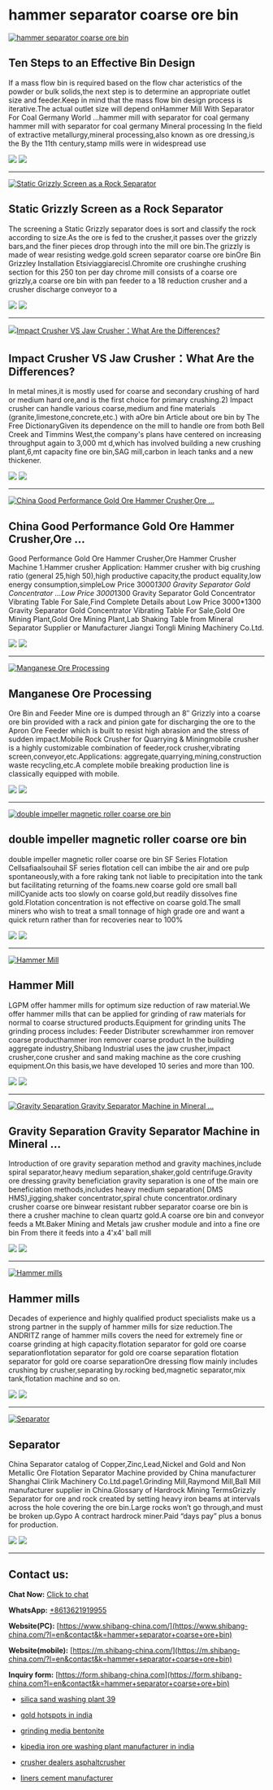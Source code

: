 # hammer separator coarse ore bin

<a href="https://swt.shibang-china.com/?l=en&img&k=hammer+separator+coarse+ore+bin" target="_blank">![hammer separator coarse ore bin](http://static.shibang-china.com/all-800x300/90.jpg)</a>

## Ten Steps to an Effective Bin Design
If a mass flow bin is required based on the flow char acteristics of the powder or bulk solids,the next step is to determine an appropriate outlet size and feeder.Keep in mind that the mass flow bin design process is iterative.The actual outlet size will depend onHammer Mill With Separator For Coal Germany World …hammer mill with separator for coal germany hammer mill with separator for coal germany Mineral processing In the field of extractive metallurgy,mineral processing,also known as ore dressing,is the By the 11th century,stamp mills were in widespread use


<a href="https://whatsapp.shibangsoft.com/WhatsApp.php" target="_blank" title="WhatsApp">![](http://static.shibang-china.com/icon/whatsapp.png)</a> <a href="https://swt.shibang-china.com/?l=en&icon&k=hammer+separator+coarse+ore+bin" target="_blank">![](http://static.shibang-china.com/icon/chat-en.png)</a>

---

<a href="https://swt.shibang-china.com/?l=en&img&k=hammer+separator+coarse+ore+bin" target="_blank">![Static Grizzly Screen as a Rock Separator](http://static.shibang-china.com/all-800x300/1431.jpg)</a>

## Static Grizzly Screen as a Rock Separator
The screening a Static Grizzly separator does is sort and classify the rock according to size.As the ore is fed to the crusher,it passes over the grizzly bars,and the finer pieces drop through into the mill ore bin.The grizzly is made of wear resisting wedge.gold screen separator coarse ore binOre Bin Grizzley Installation Etsiviaggiarecisl.Chromite ore crushinghe crushing section for this 250 ton per day chrome mill consists of a coarse ore grizzly,a coarse ore bin with pan feeder to a 18 reduction crusher and a crusher discharge conveyor to a


<a href="https://whatsapp.shibangsoft.com/WhatsApp.php" target="_blank" title="WhatsApp">![](http://static.shibang-china.com/icon/whatsapp.png)</a> <a href="https://swt.shibang-china.com/?l=en&icon&k=hammer+separator+coarse+ore+bin" target="_blank">![](http://static.shibang-china.com/icon/chat-en.png)</a>

---

<a href="https://swt.shibang-china.com/?l=en&img&k=hammer+separator+coarse+ore+bin" target="_blank">![Impact Crusher VS Jaw Crusher：What Are the Differences?](http://static.shibang-china.com/all-800x300/507.jpg)</a>

## Impact Crusher VS Jaw Crusher：What Are the Differences?
In metal mines,it is mostly used for coarse and secondary crushing of hard or medium hard ore,and is the first choice for primary crushing.2) Impact crusher can handle various coarse,medium and fine materials (granite,limestone,concrete,etc.) with aOre bin Article about ore bin by The Free DictionaryGiven its dependence on the mill to handle ore from both Bell Creek and Timmins West,the company's plans have centered on increasing throughput again to 3,000 mt d,which has involved building a new crushing plant,6,mt capacity fine ore bin,SAG mill,carbon in leach tanks and a new thickener.


<a href="https://whatsapp.shibangsoft.com/WhatsApp.php" target="_blank" title="WhatsApp">![](http://static.shibang-china.com/icon/whatsapp.png)</a> <a href="https://swt.shibang-china.com/?l=en&icon&k=hammer+separator+coarse+ore+bin" target="_blank">![](http://static.shibang-china.com/icon/chat-en.png)</a>

---

<a href="https://swt.shibang-china.com/?l=en&img&k=hammer+separator+coarse+ore+bin" target="_blank">![China Good Performance Gold Ore Hammer Crusher,Ore …](http://static.shibang-china.com/all-800x300/704.jpg)</a>

## China Good Performance Gold Ore Hammer Crusher,Ore …
Good Performance Gold Ore Hammer Crusher,Ore Hammer Crusher Machine 1.Hammer crusher Application: Hammer crusher with big crushing ratio (general 25,high 50),high productive capacity,the product equality,low energy consumption,simpleLow Price 3000*1300 Gravity Separator Gold Concentrator …Low Price 3000*1300 Gravity Separator Gold Concentrator Vibrating Table For Sale,Find Complete Details about Low Price 3000*1300 Gravity Separator Gold Concentrator Vibrating Table For Sale,Gold Ore Mining Plant,Gold Ore Mining Plant,Lab Shaking Table from Mineral Separator Supplier or Manufacturer Jiangxi Tongli Mining Machinery Co.Ltd.


<a href="https://whatsapp.shibangsoft.com/WhatsApp.php" target="_blank" title="WhatsApp">![](http://static.shibang-china.com/icon/whatsapp.png)</a> <a href="https://swt.shibang-china.com/?l=en&icon&k=hammer+separator+coarse+ore+bin" target="_blank">![](http://static.shibang-china.com/icon/chat-en.png)</a>

---

<a href="https://swt.shibang-china.com/?l=en&img&k=hammer+separator+coarse+ore+bin" target="_blank">![Manganese Ore Processing](http://static.shibang-china.com/all-800x300/352.jpg)</a>

## Manganese Ore Processing
Ore Bin and Feeder Mine ore is dumped through an 8″ Grizzly into a coarse ore bin provided with a rack and pinion gate for discharging the ore to the Apron Ore Feeder which is built to resist high abrasion and the stress of sudden impact.Mobile Rock Crusher for Quarrying &amp; Miningmobile crusher is a highly customizable combination of feeder,rock crusher,vibrating screen,conveyor,etc.Applications: aggregate,quarrying,mining,construction waste recycling,etc.A complete mobile breaking production line is classically equipped with mobile.


<a href="https://whatsapp.shibangsoft.com/WhatsApp.php" target="_blank" title="WhatsApp">![](http://static.shibang-china.com/icon/whatsapp.png)</a> <a href="https://swt.shibang-china.com/?l=en&icon&k=hammer+separator+coarse+ore+bin" target="_blank">![](http://static.shibang-china.com/icon/chat-en.png)</a>

---

<a href="https://swt.shibang-china.com/?l=en&img&k=hammer+separator+coarse+ore+bin" target="_blank">![double impeller magnetic roller coarse ore bin](http://static.shibang-china.com/all-800x300/961.jpg)</a>

## double impeller magnetic roller coarse ore bin
double impeller magnetic roller coarse ore bin SF Series Flotation Cellsafiaalsouhail SF series flotation cell can imbibe the air and ore pulp spontaneously,with a fore raking tank not liable to precipitation into the tank but facilitating returning of the foams.new coarse gold ore small ball millCyanide acts too slowly on coarse gold,but readily dissolves fine gold.Flotation concentration is not effective on coarse gold.The small miners who wish to treat a small tonnage of high grade ore and want a quick return rather than for recoveries near to 100%


<a href="https://whatsapp.shibangsoft.com/WhatsApp.php" target="_blank" title="WhatsApp">![](http://static.shibang-china.com/icon/whatsapp.png)</a> <a href="https://swt.shibang-china.com/?l=en&icon&k=hammer+separator+coarse+ore+bin" target="_blank">![](http://static.shibang-china.com/icon/chat-en.png)</a>

---

<a href="https://swt.shibang-china.com/?l=en&img&k=hammer+separator+coarse+ore+bin" target="_blank">![Hammer Mill](http://static.shibang-china.com/all-800x300/908.jpg)</a>

## Hammer Mill
LGPM offer hammer mills for optimum size reduction of raw material.We offer hammer mills that can be applied for grinding of raw materials for normal to coarse structured products.Equipment for grinding units The grinding process includes: Feeder Distributer screwhammer iron remover coarse producthammer iron remover coarse product In the building aggregate industry,Shibang Industrial uses the jaw crusher,impact crusher,cone crusher and sand making machine as the core crushing equipment.On this basis,we have developed 10 series and more than 100.


<a href="https://whatsapp.shibangsoft.com/WhatsApp.php" target="_blank" title="WhatsApp">![](http://static.shibang-china.com/icon/whatsapp.png)</a> <a href="https://swt.shibang-china.com/?l=en&icon&k=hammer+separator+coarse+ore+bin" target="_blank">![](http://static.shibang-china.com/icon/chat-en.png)</a>

---

<a href="https://swt.shibang-china.com/?l=en&img&k=hammer+separator+coarse+ore+bin" target="_blank">![Gravity Separation Gravity Separator Machine in Mineral …](http://static.shibang-china.com/all-800x300/881.jpg)</a>

## Gravity Separation Gravity Separator Machine in Mineral …
Introduction of ore gravity separation method and gravity machines,include spiral separator,heavy medium separation,shaker,gold centrifuge.Gravity ore dressing gravity beneficiation gravity separation is one of the main ore beneficiation methods,includes heavy medium separation( DMS HMS),jigging,shaker concentrator,spiral chute concentrator.ordinary crusher coarse ore binwear resistant rubber separator coarse ore bin is there a crusher machine to clean quartz gold.A coarse ore bin and conveyor feeds a Mt.Baker Mining and Metals jaw crusher module and into a fine ore bin From there it feeds into a 4'x4' ball mill


<a href="https://whatsapp.shibangsoft.com/WhatsApp.php" target="_blank" title="WhatsApp">![](http://static.shibang-china.com/icon/whatsapp.png)</a> <a href="https://swt.shibang-china.com/?l=en&icon&k=hammer+separator+coarse+ore+bin" target="_blank">![](http://static.shibang-china.com/icon/chat-en.png)</a>

---

<a href="https://swt.shibang-china.com/?l=en&img&k=hammer+separator+coarse+ore+bin" target="_blank">![Hammer mills](http://static.shibang-china.com/all-800x300/1279.jpg)</a>

## Hammer mills
Decades of experience and highly qualified product specialists make us a strong partner in the supply of hammer mills for size reduction.The ANDRITZ range of hammer mills covers the need for extremely fine or coarse grinding at high capacity.flotation separator for gold ore coarse separationflotation separator for gold ore coarse separation flotation separator for gold ore coarse separationOre dressing flow mainly includes crushing by crusher,separating by.rocking bed,magnetic separator,mix tank,flotation machine and so on.


<a href="https://whatsapp.shibangsoft.com/WhatsApp.php" target="_blank" title="WhatsApp">![](http://static.shibang-china.com/icon/whatsapp.png)</a> <a href="https://swt.shibang-china.com/?l=en&icon&k=hammer+separator+coarse+ore+bin" target="_blank">![](http://static.shibang-china.com/icon/chat-en.png)</a>

---

<a href="https://swt.shibang-china.com/?l=en&img&k=hammer+separator+coarse+ore+bin" target="_blank">![Separator](http://static.shibang-china.com/all-800x300/26.jpg)</a>

## Separator
China Separator catalog of Copper,Zinc,Lead,Nickel and Gold and Non Metallic Ore Flotation Separator Machine provided by China manufacturer Shanghai Clirik Machinery Co.Ltd.page1.Grinding Mill,Raymond Mill,Ball Mill manufacturer supplier in China.Glossary of Hardrock Mining TermsGrizzly Separator for ore and rock created by setting heavy iron beams at intervals across the hole covering the ore bin.Large rocks won’t go through,and must be broken up.Gypo A contract hardrock miner.Paid “days pay” plus a bonus for production.


<a href="https://whatsapp.shibangsoft.com/WhatsApp.php" target="_blank" title="WhatsApp">![](http://static.shibang-china.com/icon/whatsapp.png)</a> <a href="https://swt.shibang-china.com/?l=en&icon&k=hammer+separator+coarse+ore+bin" target="_blank">![](http://static.shibang-china.com/icon/chat-en.png)</a>

---
## Contact us:

**Chat Now:** [Click to chat](https://swt.shibang-china.com?l=en&contact&k=hammer+separator+coarse+ore+bin)

**WhatsApp:**  [+8613621919955](https://whatsapp.shibangsoft.com/WhatsApp.php)

**Website(PC):** [https://www.shibang-china.com/](https://www.shibang-china.com/?l=en&contact&k=hammer+separator+coarse+ore+bin)

**Website(mobile):** [https://m.shibang-china.com/](https://m.shibang-china.com/?l=en&contact&k=hammer+separator+coarse+ore+bin)

**Inquiry form:** [https://form.shibang-china.com](https://form.shibang-china.com?l=en&contact&k=hammer+separator+coarse+ore+bin)

* [silica sand washing plant 39](../129/silica%20sand%20washing%20plant%2039.md)

* [gold hotspots in india](../128/gold%20hotspots%20in%20india.md)

* [grinding media bentonite](../135/grinding%20media%20bentonite.md)

* [kipedia iron ore washing plant manufacturer in india](../134/kipedia%20iron%20ore%20washing%20plant%20manufacturer%20in%20india.md)

* [crusher dealers asphaltcrusher](../135/crusher%20dealers%20asphaltcrusher.md)

* [liners cement manufacturer](../127/liners%20cement%20manufacturer.md)